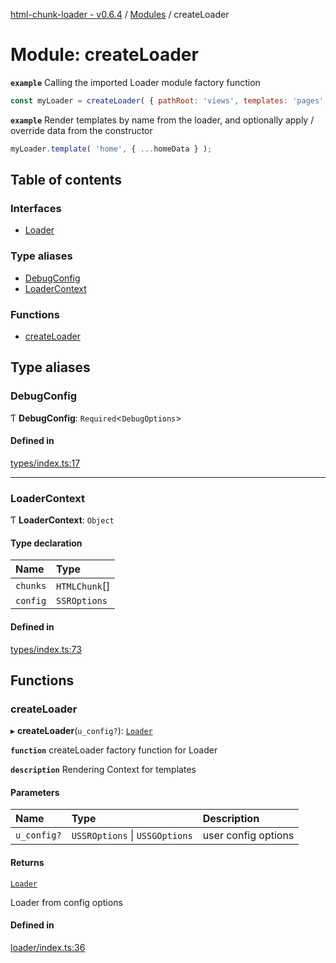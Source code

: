 [html-chunk-loader - v0.6.4](../README.md) / [Modules](../modules.md) / createLoader

# Module: createLoader

**`example`** Calling the imported Loader module factory function
```javascript
const myLoader = createLoader( { pathRoot: 'views', templates: 'pages', partials: 'partials' } );
```

**`example`** Render templates by name from the loader, and optionally apply / override data from the constructor
```javascript
myLoader.template( 'home', { ...homeData } );
```

## Table of contents

### Interfaces

- [Loader](../interfaces/createLoader.Loader.md)

### Type aliases

- [DebugConfig](createLoader.md#debugconfig)
- [LoaderContext](createLoader.md#loadercontext)

### Functions

- [createLoader](createLoader.md#createloader)

## Type aliases

### DebugConfig

Ƭ **DebugConfig**: `Required`<`DebugOptions`\>

#### Defined in

[types/index.ts:17](https://github.com/abschill/html-chunk-loader/blob/c5f1f2b/src/types/index.ts#L17)

___

### LoaderContext

Ƭ **LoaderContext**: `Object`

#### Type declaration

| Name | Type |
| :------ | :------ |
| `chunks` | `HTMLChunk`[] |
| `config` | `SSROptions` |

#### Defined in

[types/index.ts:73](https://github.com/abschill/html-chunk-loader/blob/c5f1f2b/src/types/index.ts#L73)

## Functions

### createLoader

▸ **createLoader**(`u_config?`): [`Loader`](../interfaces/createLoader.Loader.md)

**`function`** createLoader factory function for Loader

**`description`** Rendering Context for templates

#### Parameters

| Name | Type | Description |
| :------ | :------ | :------ |
| `u_config?` | `USSROptions` \| `USSGOptions` | user config options |

#### Returns

[`Loader`](../interfaces/createLoader.Loader.md)

Loader from config options

#### Defined in

[loader/index.ts:36](https://github.com/abschill/html-chunk-loader/blob/c5f1f2b/src/loader/index.ts#L36)
